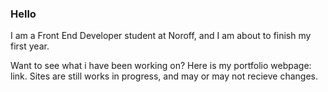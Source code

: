 ### Hello

I am a Front End Developer student at Noroff, and I am about to finish my first year.

Want to see what i have been working on? Here is my portfolio webpage: link. Sites are still works in progress, and may or may not recieve changes.

<!--
**John5en/John5en** is a ✨ _special_ ✨ repository because its `README.md` (this file) appears on your GitHub profile.

Here are some ideas to get you started:

- 🔭 I’m currently working on ...
- 🌱 I’m currently learning ...
- 👯 I’m looking to collaborate on ...
- 🤔 I’m looking for help with ...
- 💬 Ask me about ...
- 📫 How to reach me: ...
- 😄 Pronouns: ...
- ⚡ Fun fact: ...
-->
